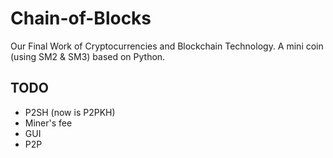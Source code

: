 # Chain-of-Blocks

Our Final Work of Cryptocurrencies and Blockchain Technology. A mini coin (using SM2 & SM3) based on Python.

## TODO

- P2SH (now is P2PKH)
- Miner's fee
- GUI
- P2P

